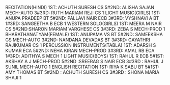 RECITATION(HINDI)
1ST: ACHUTH SURESH CS 5#2ND: ALISHA SAJAN MECH-AUTO 3#3RD: RUTH MARIAM REJI CS 1
LIGHT MUSIC(GIRLS)
1ST: ANUPA PRADEEP BT 5#2ND: PALLAVI NAIR ECB 3#3RD: VYSHNAVI A BT 1#3RD: SANGEETHA B ECB 1
WESTERN SOLO(GIRLS)
1ST: MEERA M NAIR CS 5#2ND:SHARON MARIAM VARGHESE CS 3#3RD: ZEBA S MECH-PROD 1
BHARATHANATYAM(FEMALE)
1ST: ANUPAMA VS BT 5#2ND: SAMEEKSHA GS MECH-AUTO 3#2ND: NANDANA DEVADAS BT 3#3RD: GAYATHRI RAJIKUMAR CS 1
PERCUSSION INSTRUMENTS(TABLA)
1ST: ADARSH S KUMAR ECA 5#2ND: NEHA KIRAN MECH-PROD 3#3RD: AMAL RB ECA 1#3RD: ADITHYA S MECH 1
LIGHT MUSIC(BOYS)
1ST: RAHUL R ECB 5#1ST: AKSHAY A J MECH-PROD 5#2ND :SREERAG S NAIR ECB 3#3RD : RAHUL J SUNIL MECH-AUTO 1
ENGLISH RECITATION
1ST: RIYA K SABU BT 5#1ST: AMY THOMAS BT 5#2ND : ACHUTH SURESH CS 3#3RD : SHONA MARIA SHAJI 1
